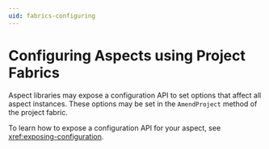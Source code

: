 ```yaml
---
uid: fabrics-configuring
---
```


# Configuring Aspects using Project Fabrics


Aspect libraries may expose a configuration API to set options that affect all aspect instances. These options may be set in the `AmendProject` method of the project fabric.

To learn how to expose a configuration API for your aspect, see <xref:exposing-configuration>.
